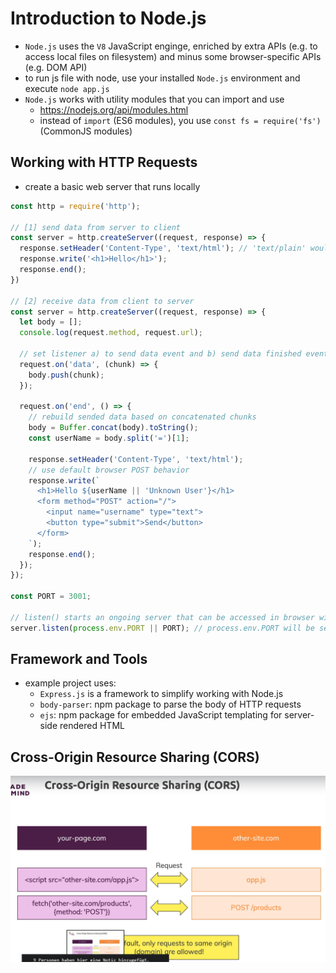 # Introduction to Node.js

- `Node.js` uses the `V8` JavaScript enginge, enriched by extra APIs (e.g. to access local files on filesystem) and minus some browser-specific APIs (e.g. DOM API)
- to run js file with node, use your installed `Node.js` environment and execute `node app.js`
- `Node.js` works with utility modules that you can import and use
  - <https://nodejs.org/api/modules.html>
  - instead of `import` (ES6 modules), you use `const fs = require('fs')` (CommonJS modules)

## Working with HTTP Requests

- create a basic web server that runs locally

```JavaScript
const http = require('http');

// [1] send data from server to client
const server = http.createServer((request, response) => {
  response.setHeader('Content-Type', 'text/html'); // 'text/plain' would display exact string
  response.write('<h1>Hello</h1>');
  response.end();
})

// [2] receive data from client to server
const server = http.createServer((request, response) => {
  let body = [];
  console.log(request.method, request.url);

  // set listener a) to send data event and b) send data finished event
  request.on('data', (chunk) => {
    body.push(chunk);
  });

  request.on('end', () => {
    // rebuild sended data based on concatenated chunks
    body = Buffer.concat(body).toString();
    const userName = body.split('=')[1];

    response.setHeader('Content-Type', 'text/html');
    // use default browser POST behavior
    response.write(`
      <h1>Hello ${userName || 'Unknown User'}</h1>
      <form method="POST" action="/">
        <input name="username" type="text">
        <button type="submit">Send</button>
      </form>
    `);
    response.end();
  });
});

const PORT = 3001;

// listen() starts an ongoing server that can be accessed in browser with localhost:3000
server.listen(process.env.PORT || PORT); // process.env.PORT will be set automatically by Heroku when you deploy your app
```

## Framework and Tools

- example project uses:
  - `Express.js` is a framework to simplify working with Node.js
  - `body-parser`: npm package to parse the body of HTTP requests
  - `ejs`: npm package for embedded JavaScript templating for server-side rendered HTML

## Cross-Origin Resource Sharing (CORS)

![](/00_slides/45_cors.png)
